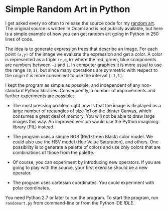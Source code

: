 # Simple Random Art in Python

I get asked every so often to release the source code for my [random 
art](http://www.random-art.org/). The original source is written in Ocaml
and is not publicly available, but here is a simple example of how you can get
random art going in Python in 250 lines of code.

The idea is to generate expression trees that describe an image. For each
point `(x,y)` of the image we evaluate the expression and get a color. A color
is represented as a triple `(r,g,b)` where the red, green, blue components are
numbers between `-1` and `1`. In computer graphics it is more usual to use the
range `[0,1]`, but since many operations are symmetric with respect to the
origin it is more convenient to use the interval `[-1,1]`.

I kept the program as simple as possible, and independent of any non-standard
Python libraries. Consequently, a number of improvements and further
experiments are possible:

* The most pressing problem right now is that the image is displayed as a
  large number of rectangles of size 1x1 on the tkinter Canvas, which
  consumes a great deal of memory. You will not be able to draw large images
  this way. An improved version would use the Python imagining library (PIL)
  instead.

* The program uses a simple RGB (Red Green Black) color model. We could also
  use the HSV model (Hue Value Saturation), and others. One possibility is
  to generate a palette of colors and use only colors that are combinations
  of those from the palette.

* Of course, you can experiment by introducing new operators. If you are going
  to play with the source, your first exercise should be a new operator.

* The program uses cartesian coordinates. You could experiment with polar
  coordinates.

You need Python 2.7 or later to run the program. To start the program, run `randomart.py` from command-line or from the Python IDE *IDLE*.
